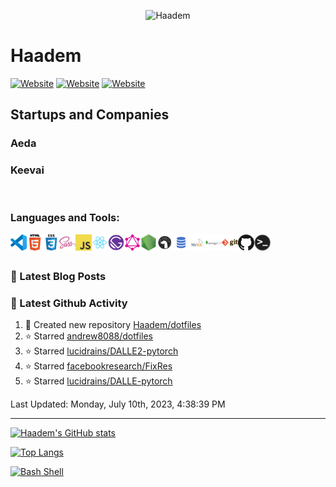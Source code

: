 <p align="center">
  <img src="https://i.imgur.com/VTFr3aL.png" alt="Haadem">
</p>

# Haadem

[![Website](https://img.shields.io/website?label=Keevai.com&style=for-the-badge&url=https%3A%2F%2Fkeevai.com)](https://keevai.com)
[![Website](https://img.shields.io/website?label=Keev.ai&style=for-the-badge&url=https%3A%2F%2Fkeev.ai)](https://keev.ai)
[![Website](https://img.shields.io/website?label=Aeda.tech&style=for-the-badge&url=https%3A%2F%2Faeda.tech)](https://aeda.tech)




## Startups and Companies

### Aeda


### Keevai





<br />

### Languages and Tools:

[<img align="left" alt="Visual Studio Code" width="26px" src="https://raw.githubusercontent.com/github/explore/80688e429a7d4ef2fca1e82350fe8e3517d3494d/topics/visual-studio-code/visual-studio-code.png" />](https://code.visualstudio.com/)
[<img align="left" alt="HTML5" width="26px" src="https://raw.githubusercontent.com/github/explore/80688e429a7d4ef2fca1e82350fe8e3517d3494d/topics/html/html.png" />]()
[<img align="left" alt="CSS3" width="26px" src="https://raw.githubusercontent.com/github/explore/80688e429a7d4ef2fca1e82350fe8e3517d3494d/topics/css/css.png" />]()
[<img align="left" alt="Sass" width="26px" src="https://raw.githubusercontent.com/github/explore/80688e429a7d4ef2fca1e82350fe8e3517d3494d/topics/sass/sass.png" />]()
[<img align="left" alt="JavaScript" width="26px" src="https://raw.githubusercontent.com/github/explore/80688e429a7d4ef2fca1e82350fe8e3517d3494d/topics/javascript/javascript.png" />]()
[<img align="left" alt="React" width="26px" src="https://raw.githubusercontent.com/github/explore/80688e429a7d4ef2fca1e82350fe8e3517d3494d/topics/react/react.png" />]()
[<img align="left" alt="Gatsby" width="26px" src="https://raw.githubusercontent.com/github/explore/e94815998e4e0713912fed477a1f346ec04c3da2/topics/gatsby/gatsby.png" />]()
[<img align="left" alt="GraphQL" width="26px" src="https://raw.githubusercontent.com/github/explore/80688e429a7d4ef2fca1e82350fe8e3517d3494d/topics/graphql/graphql.png" />]()
[<img align="left" alt="Node.js" width="26px" src="https://raw.githubusercontent.com/github/explore/80688e429a7d4ef2fca1e82350fe8e3517d3494d/topics/nodejs/nodejs.png" />]()
[<img align="left" alt="Deno" width="26px" src="https://raw.githubusercontent.com/github/explore/361e2821e2dea67711cde99c9c40ed357061cf27/topics/deno/deno.png" />]()
[<img align="left" alt="SQL" width="26px" src="https://raw.githubusercontent.com/github/explore/80688e429a7d4ef2fca1e82350fe8e3517d3494d/topics/sql/sql.png" />]()
[<img align="left" alt="MySQL" width="26px" src="https://raw.githubusercontent.com/github/explore/80688e429a7d4ef2fca1e82350fe8e3517d3494d/topics/mysql/mysql.png" />]()
[<img align="left" alt="MongoDB" width="26px" src="https://raw.githubusercontent.com/github/explore/80688e429a7d4ef2fca1e82350fe8e3517d3494d/topics/mongodb/mongodb.png" />]()
[<img align="left" alt="Git" width="26px" src="https://raw.githubusercontent.com/github/explore/80688e429a7d4ef2fca1e82350fe8e3517d3494d/topics/git/git.png" />]()
[<img align="left" alt="GitHub" width="26px" src="https://raw.githubusercontent.com/github/explore/78df643247d429f6cc873026c0622819ad797942/topics/github/github.png" />]()
[<img align="left" alt="Terminal" width="26px" src="https://raw.githubusercontent.com/github/explore/80688e429a7d4ef2fca1e82350fe8e3517d3494d/topics/terminal/terminal.png" />]()

<br />
<br />



### 📕 Latest Blog Posts

<!-- BLOG-POST-LIST:START -->

<!-- BLOG-POST-LIST:END -->

### 📕 Latest Github Activity

<!--RECENT_ACTIVITY:start-->
1. 📔 Created new repository [Haadem/dotfiles](https://github.com/Haadem/dotfiles)
2. ⭐ Starred [andrew8088/dotfiles](https://github.com/andrew8088/dotfiles)
3. ⭐ Starred [lucidrains/DALLE2-pytorch](https://github.com/lucidrains/DALLE2-pytorch)
4. ⭐ Starred [facebookresearch/FixRes](https://github.com/facebookresearch/FixRes)
5. ⭐ Starred [lucidrains/DALLE-pytorch](https://github.com/lucidrains/DALLE-pytorch)
<!--RECENT_ACTIVITY:end-->

<!--RECENT_ACTIVITY:last_update-->
Last Updated: Monday, July 10th, 2023, 4:38:39 PM
<!--RECENT_ACTIVITY:last_update_end-->




---


[![Haadem's GitHub stats](https://github-readme-stats.vercel.app/api?username=Haadem&count_private=true&show_icons=true)](https://github.com/anuraghazra/github-readme-stats)


[![Top Langs](https://github-readme-stats.vercel.app/api/top-langs/?username=haadem)](https://github.com/anuraghazra/github-readme-stats)


[![Bash Shell](https://badges.frapsoft.com/bash/v1/bash.png?v=103)](https://github.com/ellerbrock/open-source-badges/)

[website]: https://keevai.com
